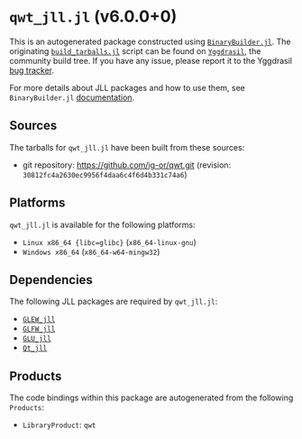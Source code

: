 # `qwt_jll.jl` (v6.0.0+0)

This is an autogenerated package constructed using [`BinaryBuilder.jl`](https://github.com/JuliaPackaging/BinaryBuilder.jl). The originating [`build_tarballs.jl`](https://github.com/JuliaPackaging/Yggdrasil/blob/a97aa120428ab68d16117544a67c71b556001e60/Q/qwt/build_tarballs.jl) script can be found on [`Yggdrasil`](https://github.com/JuliaPackaging/Yggdrasil/), the community build tree.  If you have any issue, please report it to the Yggdrasil [bug tracker](https://github.com/JuliaPackaging/Yggdrasil/issues).

For more details about JLL packages and how to use them, see `BinaryBuilder.jl` [documentation](https://juliapackaging.github.io/BinaryBuilder.jl/dev/jll/).

## Sources

The tarballs for `qwt_jll.jl` have been built from these sources:

* git repository: https://github.com/ig-or/qwt.git (revision: `30812fc4a2630ec9956f4daa6c4f6d4b331c74a6`)

## Platforms

`qwt_jll.jl` is available for the following platforms:

* `Linux x86_64 {libc=glibc}` (`x86_64-linux-gnu`)
* `Windows x86_64` (`x86_64-w64-mingw32`)

## Dependencies

The following JLL packages are required by `qwt_jll.jl`:

* [`GLEW_jll`](https://github.com/JuliaBinaryWrappers/GLEW_jll.jl)
* [`GLFW_jll`](https://github.com/JuliaBinaryWrappers/GLFW_jll.jl)
* [`GLU_jll`](https://github.com/JuliaBinaryWrappers/GLU_jll.jl)
* [`Qt_jll`](https://github.com/JuliaBinaryWrappers/Qt_jll.jl)

## Products

The code bindings within this package are autogenerated from the following `Products`:

* `LibraryProduct`: `qwt`
